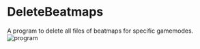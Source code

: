 # DeleteBeatmaps
 A program to delete all files of beatmaps for specific gamemodes.
![program](https://imgur.com/QWLG7Kg)
